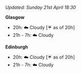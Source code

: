 *Updated: Sunday 21st April 18:30*

**Glasgow**

* 20h: :cloud: Cloudy [:umbrella: as of 20h]
* 21h - 7h: :cloud: Cloudy

**Edinburgh**

* 20h: :cloud: Cloudy [:umbrella: as of 20h]
* 21h - 7h: :cloud: Cloudy
